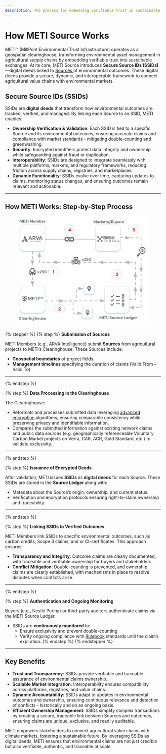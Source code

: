 ```yaml
---
description: The process for embedding verifiable trust in sustainable exchange
---
```


# How METI Source Works

METI™ (MillPont Environmental Trust Infrastructure) operates as a geospatial clearinghouse, transforming environmental asset management in agricultural supply chains by embedding verifiable trust into sustainable exchanges. At its core, METI Source introduces **Secure Source IDs (SSIDs)**—digital deeds linked to [Sources ](what-is-a-source.md)of environmental outcomes. These digital deeds provide a secure, dynamic, and interoperable framework to connect agricultural value chains with environmental markets.

## **Secure Source IDs (SSIDs)**&#x20;

SSIDs are **digital deeds** that transform how environmental outcomes are tracked, verified, and managed. By linking each Source to an SSID, METI enables:

* **Ownership Verification & Validation**: Each SSID is tied to a specific Source and its environmental outcomes, ensuring accurate claims and compliance with market standards - mitigating double-counting and greenwashing.
* **Security**: Encrypted identifiers protect data integrity and ownership while safeguarding against fraud or duplication.
* **Interoperability**: SSIDs are designed to integrate seamlessly with multiple platforms, markets, and regulatory frameworks, reducing friction across supply chains, registries, and marketplaces.
* **Dynamic Functionality**: SSIDs evolve over time, capturing updates to claims, monitoring status changes, and ensuring outcomes remain relevant and actionable.

***

## How METI Works: Step-by-Step Process

<figure><img src="../.gitbook/assets/Screenshot 2024-11-22 143034.jpg" alt=""><figcaption></figcaption></figure>

{% stepper %}
{% step %}
**Submission of Sources**

METI Members (e.g., ARVA Intelligence) submit **Sources** from agricultural projects to METI’s Clearinghouse. These Sources include:

* **Geospatial boundaries** of project fields.
* **Management timelines** specifying the duration of claims (Valid From – Valid To).

***
{% endstep %}

{% step %}
**Data Processing in the Clearinghouse**

The Clearinghouse:

* Reformats and processes submitted data leveraging [advanced encryption](https://csrc.nist.gov/Presentations/2023/stppa6-iso-iec-fhe) algorithms, ensuring comparable consistency while preserving privacy and identifiable information.
* Compares the submitted information against existing network claims and public data sources (e.g. geographically referenceable Voluntary Carbon Market projects on Verra, CAR, ACR, Gold Standard, etc.) to validate exclusivity.

***
{% endstep %}

{% step %}
**Issuance of Encrypted Deeds**

After validation, METI issues **SSIDs** as **digital deeds** for each Source. These SSIDs are stored in the **Source Ledger** along with:

* Metadata about the Source’s origin, ownership, and current status.
* Verification and encryption protocols ensuring right-to-claim ownership and traceability.

***
{% endstep %}

{% step %}
**Linking SSIDs to Verified Outcomes**

METI Members link SSIDs to specific environmental outcomes, such as carbon credits, Scope 3 claims, and or CI-certificates. This approach ensures:

* **Transparency and Integrity**: Outcome claims are clearly documented, with traceable and verifiable ownership for buyers and stakeholders.
* **Conflict Mitigation**: Double-counting is prevented, and ownership claims are clearly established, with mechanisms in place to resolve disputes when conflicts arise.

***
{% endstep %}

{% step %}
**Authentication and Ongoing Monitoring**

Buyers (e.g., Nestlé Purina) or third-party auditors authenticate claims via the METI Source Ledger.

* SSIDs are **continuously monitored** to:
  * Ensure exclusivity and prevent double-counting.
  * Verify ongoing compliance with [Rulebook](../meti-operative-documents/source-rulebook-draft.md) standards until the claim’s expiration.
{% endstep %}
{% endstepper %}

***

## **Key Benefits**&#x20;

* **Trust and Transparency**: SSIDs provide verifiable and traceable assurance of environmental claims ownership.
* **Scalable Market Integration**: Interoperability ensures compatibility across platforms, registries, and value chains.
* **Dynamic Accountability**: SSIDs adapt to updates in environmental outcomes and ownership, ensuring continuous relevance and detection of conflicts - historically and on an ongoing basis. &#x20;
* **Efficient Ownership Management**: SSIDs simplify complex transactions by creating a secure, traceable link between Sources and outcomes, ensuring claims are unique, exclusive, and readily auditable.&#x20;

METI empowers stakeholders to connect agricultural value chains with climate markets, fostering a sustainable future. By leveraging SSIDs as digital deeds, METI ensures that environmental claims are not just credible but also verifiable, authentic, and traceable at scale. &#x20;
